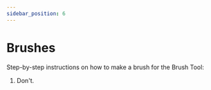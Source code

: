 ```yaml
---
sidebar_position: 6
---
```


# Brushes

Step-by-step instructions on how to make a brush for the Brush Tool:

1. Don't.

